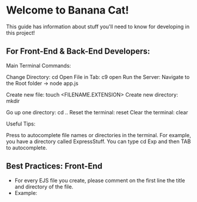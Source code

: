 # Welcome to Banana Cat!

This guide has information about stuff you'll need to know for developing in this project!

## For Front-End & Back-End Developers:

Main Terminal Commands:

Change Directory: cd <DIRECTORY NAME>
Open File in Tab: c9 open <FILENAME>
Run the Server: Navigate to the Root folder -> node app.js

Create new file: touch <FILENAME.EXTENSION>
Create new directory: mkdir <DIRECTORY NAME>

Go up one directory: cd ..
Reset the terminal: reset
Clear the terminal: clear

Useful Tips:

Press <TAB> to autocomplete file names or directories in the terminal. For example, 
you have a directory called ExpressStuff. You can type cd Exp and then TAB to
autocomplete.

## Best Practices: Front-End

* For every EJS file you create, please comment on the first line the title and directory of the file.
* Example: <!-- views/pages/index.ejs -->